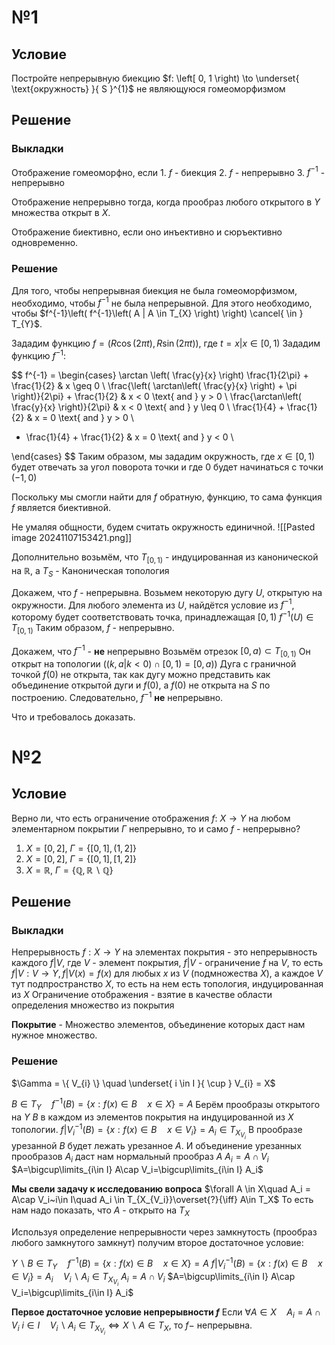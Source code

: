 # №1
## Условие
Постройте непрерывную биекцию $f: \left[ 0, 1 \right) \to \underset{ \text{окружность} }{ S }^{1}$ не являющуюся гомеоморфизмом
## Решение
### Выкладки
Отображение гомеоморфно, если 
	1. $f$ - биекция
	2. $f$ - непрерывно
	3. $f^{-1}$ - непрерывно

Отображение непрерывно тогда, когда прообраз любого открытого в $Y$ множества открыт в $X$.

Отображение биективно, если оно инъективно и сюръективно одновременно.
### Решение
Для того, чтобы непрерывная биекция не была гомеоморфизмом, необходимо, чтобы $f^{-1}$ не была непрерывной.
Для этого необходимо, чтобы $f^{-1}\left( f^{-1}\left( A | A \in T_{X} \right) \right) \cancel{ \in } T_{Y}$.

Зададим функцию $f = \left( R\cos(2\pi t), R\sin(2\pi t) \right)$, где $t = x | x \in \left[ 0, 1 \right)$
Зададим функцию $f^{-1}$:

$$
f^{-1} = \begin{cases}
\arctan \left( \frac{y}{x} \right) \frac{1}{2\pi} + \frac{1}{2} & x \geq 0 \\
\frac{\left( \arctan\left( \frac{y}{x} \right) + \pi \right)}{2\pi} + \frac{1}{2} & x < 0 \text{ and } y > 0 \\
\frac{\arctan\left( \frac{y}{x} \right)}{2\pi} & x < 0 \text{ and } y \leq 0 \\
\frac{1}{4} + \frac{1}{2} & x = 0 \text{ and } y > 0 \\
- \frac{1}{4} + \frac{1}{2} & x = 0 \text{ and } y < 0 \\

\end{cases}
$$
Таким образом, мы зададим окружность, где $x \in \left[ 0, 1 \right)$ будет отвечать за угол поворота точки и где 0 будет начинаться с точки $(-1, 0)$ 

Поскольку мы смогли найти для $f$ обратную, функцию, то сама функция $f$ является биективной.

Не умаляя общности, будем считать окружность единичной. ![[Pasted image 20241107153421.png]]

Дополнительно возьмём, что $T_{[0, 1)}$ - индуцированная из канонической на $\mathbb{R}$, а $T_{S}$ - Каноническая топология

Докажем, что $f$ - непрерывна.
Возьмем некоторую дугу $U$, открытую на окружности.
Для любого элемента из $U$, найдётся условие из $f^{-1}$, которому будет соответствовать точка, принадлежащая $\left[ 0, 1 \right)$
$f^{-1}(U) \in T_{[0, 1)}$
Таким образом, $f$ - непрерывно.


Докажем, что $f^{-1}$ - **не** непрерывно 
Возьмём отрезок $[0, a) \subset T_{\left[ 0, 1 \right)}$
Он открыт на топологии ($(k, a | k < 0) \cap \left[ 0, 1 \right) = \left[ 0, a \right)$)
Дуга с граничной точкой $f(0)$ не открыта, так как дугу можно представить как объединение открытой дуги и $f(0)$, а $f(0)$ не открыта на $S$ по построению.
Следовательно, $f^{-1}$ **не** непрерывно.

Что и требовалось доказать.

# №2
## Условие
Верно ли, что есть ограничение отображения $f:\ X \to Y$ на любом элементарном покрытии $\Gamma$ непрерывно, то и само $f$ - непрерывно?
1. $X = \left[ 0, 2 \right],\ \Gamma = \left\{ \left[ 0, 1 \right], (1, 2] \right\}$
2. $X = \left[ 0, 2 \right],\ \Gamma = \left\{ \left[ 0, 1 \right], \left[ 1, 2 \right] \right\}$
3. $X = \mathbb{R},\ \Gamma = \left\{ \mathbb{Q}, \mathbb{R} \backslash \mathbb{Q} \right\}$

## Решение
### Выкладки
Непрерывность $f: X \to Y$ на элементах покрытия - это непрерывность каждого $f|V,$ где $V$ - элемент покрытия, $f|V$ - ограничение $f$ на $V$, то есть $f|V: V \to Y, f|V(x) = f(x)$ для любых $x$ из $V$ (подмножества $X$), а каждое $V$ тут подпространство $X$, то есть на нем есть топология, индуцированная из $X$
Ограничение отображения - взятие в качестве области определения множество из покрытия

**Покрытие** - Множество элементов, объединение которых даст нам нужное множество.
### Решение
$\Gamma = \{ V_{i} \} \quad \underset{ i \in I }{ \cup } V_{i} = X$

$B\in T_Y\quad f^{-1}(B)=\{ x: f(x)\in B\quad x\in X \}=A$ 
Берём прообразы открытого на $Y~ B$ в каждом из элементов покрытия на индуцированной из $X$ топологии.
$f|V_i^{-1}(B)=\{ x: f(x)\in B\quad x\in V_i\}=A_i \in T_{X_{V_i}}$
В прообразе урезанной $B$ будет лежать урезанное $A$. И объединение урезанных прообразов $A_{i}$ даст нам нормальный прообраз $A$ 
$A_i=A\cap V_i$
$A=\bigcup\limits_{i\in I} A\cap V_i=\bigcup\limits_{i\in I} A_i$

**Мы свели задачу к исследованию вопроса** 
	$\forall A \in X\quad A_i = A\cap V_i~i\in I\quad A_i \in T_{X_{V_i}}\overset{?}{\iff} A\in T_X$
	То есть нам надо показать, что $A$ - открыто на $T_{X}$


Используя определение непрерывности через замкнутость (прообраз любого замкнутого замкнут) получим второе достаточное условие:

$Y\backslash B\in T_Y\quad f^{-1}(B)=\{ x: f(x)\in B\quad x\in X \}=A$ 
$f|V_i^{-1}(B)=\{ x: f(x)\in B\quad x\in V_i\}=A_i\quad V_i\backslash A_i \in T_{X_{V_i}}$ 
$A_i=A\cap V_i$
$A=\bigcup\limits_{i\in I} A\cap V_i=\bigcup\limits_{i\in I} A_i$

**Первое достаточное условие непрерывности $f$**
	Если $\forall A \in X\quad A_i = A\cap V_i~i\in I\quad V_i\backslash A_i \in T_{X_{V_i}}{\iff} X\backslash A\in T_X$, то $f-$ непрерывна.



